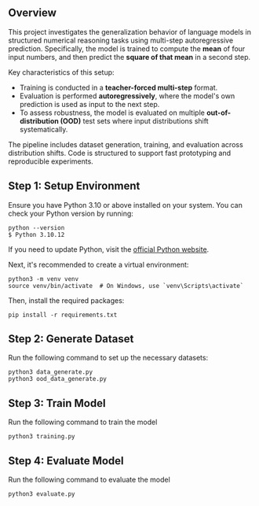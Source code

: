 ## Overview

This project investigates the generalization behavior of language models in structured numerical reasoning tasks using multi-step autoregressive prediction. Specifically, the model is trained to compute the **mean** of four input numbers, and then predict the **square of that mean** in a second step.

Key characteristics of this setup:
- Training is conducted in a **teacher-forced multi-step** format.
- Evaluation is performed **autoregressively**, where the model's own prediction is used as input to the next step.
- To assess robustness, the model is evaluated on multiple **out-of-distribution (OOD)** test sets where input distributions shift systematically.

The pipeline includes dataset generation, training, and evaluation across distribution shifts. Code is structured to support fast prototyping and reproducible experiments.


## Step 1: Setup Environment

Ensure you have Python 3.10 or above installed on your system. You can check your Python version by running:

```
python --version
$ Python 3.10.12
```

If you need to update Python, visit the [official Python website](https://www.python.org/downloads/).

Next, it's recommended to create a virtual environment:

```
python3 -m venv venv
source venv/bin/activate  # On Windows, use `venv\Scripts\activate`
```

Then, install the required packages:

```
pip install -r requirements.txt
```

## Step 2: Generate Dataset

Run the following command to set up the necessary datasets:

```
python3 data_generate.py
python3 ood_data_generate.py
```

## Step 3: Train Model

Run the following command to train the model
```
python3 training.py
```

## Step 4: Evaluate Model

Run the following command to evaluate the model
```
python3 evaluate.py
```